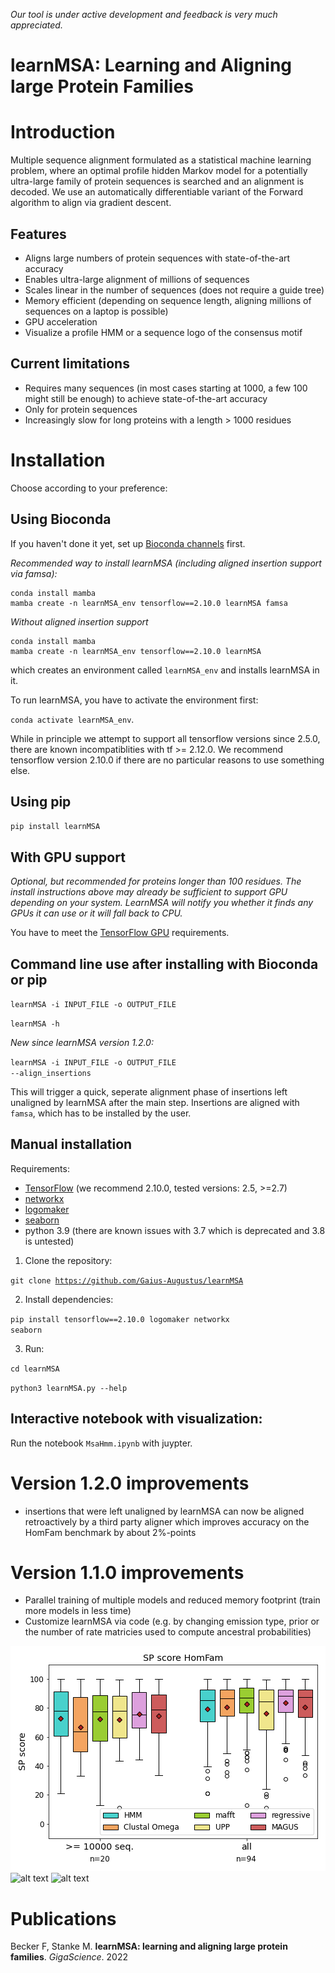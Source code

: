 *Our tool is under active development and feedback is very much appreciated.*

# learnMSA: Learning and Aligning large Protein Families

# Introduction
Multiple sequence alignment formulated as a statistical machine learning problem, where an optimal profile hidden Markov model for a potentially ultra-large family of protein sequences is searched and an alignment is decoded. We use an automatically differentiable variant of the Forward algorithm to align via gradient descent.

## Features

- Aligns large numbers of protein sequences with state-of-the-art accuracy
- Enables ultra-large alignment of millions of sequences 
- Scales linear in the number of sequences (does not require a guide tree)
- Memory efficient (depending on sequence length, aligning millions of sequences on a laptop is possible)
- GPU acceleration 
- Visualize a profile HMM or a sequence logo of the consensus motif

## Current limitations

- Requires many sequences (in most cases starting at 1000, a few 100 might still be enough) to achieve state-of-the-art accuracy
- Only for protein sequences
- Increasingly slow for long proteins with a length > 1000 residues

# Installation

Choose according to your preference:

## Using Bioconda
  
  If you haven't done it yet, set up [Bioconda channels](https://bioconda.github.io/) first.

  *Recommended way to install learnMSA (including aligned insertion support via famsa):*

  ```
  conda install mamba
  mamba create -n learnMSA_env tensorflow==2.10.0 learnMSA famsa
  ```
  
  *Without aligned insertion support*

  ```
  conda install mamba
  mamba create -n learnMSA_env tensorflow==2.10.0 learnMSA
  ```
  
  which creates an environment called `learnMSA_env` and installs learnMSA in it.
  
  To run learnMSA, you have to activate the environment first:
  
  <code>conda activate learnMSA_env</code>.

  While in principle we attempt to support all tensorflow versions since 2.5.0, there are known incompatiblities with tf >= 2.12.0. We recommend tensorflow version 2.10.0 if there are no particular reasons to use something else.

## Using pip
  
  <code>pip install learnMSA</code>
  
## With GPU support

*Optional, but recommended for proteins longer than 100 residues. The install instructions above may already be sufficient to support GPU depending on your system. LearnMSA will notify you whether it finds any GPUs it can use or it will fall back to CPU.*

You have to meet the [TensorFlow GPU](https://www.tensorflow.org/install/gpu) requirements.

## Command line use after installing with Bioconda or pip

<code>learnMSA -i INPUT_FILE -o OUTPUT_FILE</code>
  
<code>learnMSA -h</code>

*New since learnMSA version 1.2.0:*

<code>learnMSA -i INPUT_FILE -o OUTPUT_FILE --align_insertions</code>

This will trigger a quick, seperate alignment phase of insertions left unaligned by learnMSA after the main step. Insertions are aligned with `famsa`, which has to be installed by the user.

## Manual installation

Requirements:
- [TensorFlow](https://github.com/tensorflow/tensorflow) (we recommend 2.10.0, tested versions: 2.5, >=2.7)
- [networkx](https://networkx.org/) 
- [logomaker](https://logomaker.readthedocs.io/en/latest/)
- [seaborn](https://seaborn.pydata.org/)
- python 3.9 (there are known issues with 3.7 which is deprecated and 3.8 is untested)

1. Clone the repository: 

  <code>git clone https://github.com/Gaius-Augustus/learnMSA</code>
  
2. Install dependencies:

  <code>pip install tensorflow==2.10.0 logomaker networkx seaborn</code>
  
3. Run:

  <code>cd learnMSA</code>
  
  <code>python3 learnMSA.py --help</code>
  

## Interactive notebook with visualization:

Run the notebook <code>MsaHmm.ipynb</code> with juypter.

# Version 1.2.0 improvements

- insertions that were left unaligned by learnMSA can now be aligned retroactively by a third party aligner which improves accuracy on the HomFam benchmark by about 2%-points

# Version 1.1.0 improvements

- Parallel training of multiple models and reduced memory footprint (train more models in less time)
- Customize learnMSA via code (e.g. by changing emission type, prior or the number of rate matricies used to compute ancestral probabilities)

![alt text](https://github.com/Ung0d/MSA-HMM-Analysis/blob/main/fig/boxplots_sp_homfam.png?raw=true)
![alt text](https://github.com/Ung0d/MSA-HMM-Analysis/blob/main/fig/learnMSA_fast_comparison.png?raw=true)
![alt text](https://github.com/Ung0d/MSA-HMM-Analysis/blob/main/fig/learnMSA_fast_comparison_large.png?raw=true)

# Publications

Becker F, Stanke M. **learnMSA: learning and aligning large protein families**. *GigaScience*. 2022
